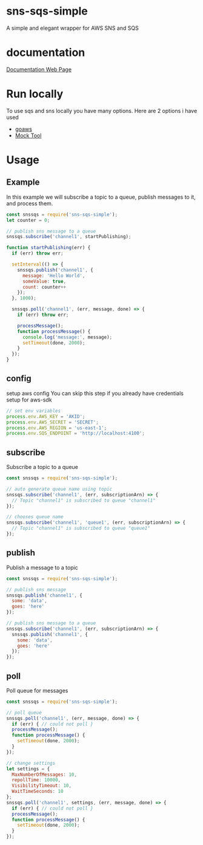 # sns-sqs-simple
A simple and elegant wrapper for AWS SNS and SQS


# documentation
  [Documentation Web Page](https://b-3po.github.io/sns-sqs-simple/)

# Run locally
To use sqs and sns locally you have many options. Here are 2 options i have used
- [goaws](https://github.com/p4tin/goaws)
- [Mock Tool](https://www.npmjs.com/package/aws-sdk-mock)

# Usage

## Example
In this example we will subscribe a topic to a queue, publish messages to it, and process them.

```javascript
const snssqs = require('sns-sqs-simple');
let counter = 0;

// publish sns message to a queue
snssqs.subscribe('channel1', startPublishing);

function startPublishing(err) {
  if (err) throw err;

  setInterval(() => {
    snssqs.publish('channel1', {
      message: 'Hello World',
      someValue: true,
      count: counter++
    });
  }, 1000);

  snssqs.poll('channel1', (err, message, done) => {
    if (err) throw err;

    processMessage();
    function processMessage() {
      console.log('message:', message);
      setTimeout(done, 2000);
    }
  });
}
```



## config
setup aws config
You can skip this step if you already have credentials setup for aws-sdk
```javascript
// set env variables
process.env.AWS_KEY = 'AKID';
process.env.AWS_SECRET = 'SECRET';
process.env.AWS_REGION = 'us-east-1';
process.env.SQS_ENDPOINT = 'http://localhost:4100';
```

## subscribe
Subscribe a topic to a queue
```javascript
const snssqs = require('sns-sqs-simple');

// auto generate queue name using topic
snssqs.subscribe('channel1', (err, subscriptionArn) => {
  // Topic "channel1" is subscribed to queue "channel1"
});

// chooses queue name
snssqs.subscribe('channel1', 'queue1', (err, subscriptionArn) => {
  // Topic "channel1" is subscribed to queue "queue1"
});
```


## publish
Publish a message to a topic
```javascript
const snssqs = require('sns-sqs-simple');

// publish sns message
snssqs.publish('channel1', {
  some: 'data',
  goes: 'here'
});

// publish sns message to a queue
snssqs.subscribe('channel1', (err, subscriptionArn) => {
  snssqs.publish('channel1', {
    some: 'data',
    goes: 'here'
  });
});
```


## poll
Poll queue for messages
```javascript
const snssqs = require('sns-sqs-simple');

// poll queue
snssqs.poll('channel1', (err, message, done) => {
  if (err) { // could not poll }
  processMessage();
  function processMessage() {
    setTimeout(done, 2000);
  }
});

// change settings
let settings = {
  MaxNumberOfMessages: 10,
  repollTime: 10000,
  VisibilityTimeout: 10,
  WaitTimeSeconds: 10
};
snssqs.poll('channel1', settings, (err, message, done) => {
  if (err) { // could not poll }
  processMessage();
  function processMessage() {
    setTimeout(done, 2000);
  }
});
```
